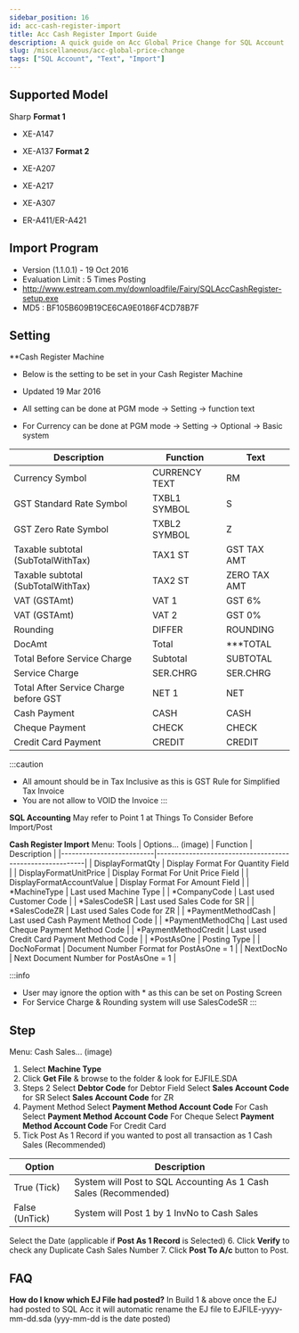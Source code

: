 ```yaml
---
sidebar_position: 16
id: acc-cash-register-import
title: Acc Cash Register Import Guide
description: A quick guide on Acc Global Price Change for SQL Account
slug: /miscellaneous/acc-global-price-change
tags: ["SQL Account", "Text", "Import"]
---
```


## Supported Model
Sharp
**Format 1**

- XE-A147
- XE-A137
**Format 2**

- XE-A207
- XE-A217
- XE-A307
- ER-A411/ER-A421

## Import Program
- Version (1.1.0.1) - 19 Oct 2016
- Evaluation Limit : 5 Times Posting
- http://www.estream.com.my/downloadfile/Fairy/SQLAccCashRegister-setup.exe
- MD5 : BF105B609B19CE6CA9E0186F4CD78B7F

## Setting
**Cash Register Machine
- Below is the setting to be set in your Cash Register Machine

- Updated 19 Mar 2016
- All setting can be done at PGM mode → Setting → function text
- For Currency can be done at PGM mode → Setting → Optional → Basic system

| Description                                | Function    | Text       |
|--------------------------------------------|------------|-----------|
| Currency Symbol                             | CURRENCY TEXT | RM        |
| GST Standard Rate Symbol                    | TXBL1 SYMBOL | S         |
| GST Zero Rate Symbol                        | TXBL2 SYMBOL | Z         |
| Taxable subtotal (SubTotalWithTax)          | TAX1 ST      | GST TAX AMT |
| Taxable subtotal (SubTotalWithTax)          | TAX2 ST      | ZERO TAX AMT |
| VAT (GSTAmt)                                | VAT 1        | GST 6%    |
| VAT (GSTAmt)                                | VAT 2        | GST 0%    |
| Rounding                                    | DIFFER       | ROUNDING  |
| DocAmt                                      | Total        | ***TOTAL  |
| Total Before Service Charge                 | Subtotal     | SUBTOTAL  |
| Service Charge                              | SER.CHRG     | SER.CHRG  |
| Total After Service Charge before GST       | NET 1        | NET       |
| Cash Payment                                | CASH         | CASH      |
| Cheque Payment                              | CHECK        | CHECK     |
| Credit Card Payment                         | CREDIT       | CREDIT    |

:::caution
- All amount should be in Tax Inclusive as this is GST Rule for Simplified Tax Invoice
- You are not allow to VOID the Invoice
:::

**SQL Accounting**
May refer to Point 1 at Things To Consider Before Import/Post

**Cash Register Import**
Menu: Tools | Options...
(image)
| Function                 | Description                                              |
|--------------------------|----------------------------------------------------------|
| DisplayFormatQty         | Display Format For Quantity Field                        |
| DisplayFormatUnitPrice    | Display Format For Unit Price Field                      |
| DisplayFormatAccountValue | Display Format For Amount Field                          |
| *MachineType             | Last used Machine Type                                   |
| *CompanyCode             | Last used Customer Code                                  |
| *SalesCodeSR             | Last used Sales Code for SR                              |
| *SalesCodeZR             | Last used Sales Code for ZR                              |
| *PaymentMethodCash       | Last used Cash Payment Method Code                       |
| *PaymentMethodChq        | Last used Cheque Payment Method Code                     |
| *PaymentMethodCredit     | Last used Credit Card Payment Method Code                |
| *PostAsOne               | Posting Type                                             |
| DocNoFormat              | Document Number Format for PostAsOne = 1                 |
| NextDocNo                | Next Document Number for PostAsOne = 1                   |

:::info
- User may ignore the option with * as this can be set on Posting Screen
- For Service Charge & Rounding system will use SalesCodeSR
:::

## Step
Menu: Cash Sales...
(image)
1. Select **Machine Type**
2. Click **Get File** & browse to the folder & look for EJFILE.SDA
3. Steps 2
Select **Debtor Code** for Debtor Field
Select **Sales Account Code** for SR
Select **Sales Account Code** for ZR
4. Payment Method
Select **Payment Method Account Code** For Cash
Select **Payment Method Account Code** For Cheque
Select **Payment Method Account Code** For Credit Card
5. Tick Post As 1 Record if you wanted to post all transaction as 1 Cash Sales (Recommended)

| Option        | Description                                                           |
|---------------|------------------------------------------------------------------------|
| True (Tick)   | System will Post to SQL Accounting As 1 Cash Sales (Recommended)       |
| False (UnTick)| System will Post 1 by 1 InvNo to Cash Sales                            |
Select the Date (applicable if **Post As 1 Record** is Selected)
6. Click **Verify** to check any Duplicate Cash Sales Number
7. Click **Post To A/c** button to Post.

## FAQ
**How do I know which EJ File had posted?**
In Build 1 & above once the EJ had posted to SQL Acc it will automatic rename the EJ file to EJFILE-yyyy-mm-dd.sda (yyy-mm-dd is the date posted)
